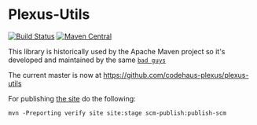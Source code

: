 Plexus-Utils
============

[![Build Status](https://github.com/codehaus-plexus/plexus-utils/actions/workflows/maven.yml/badge.svg)](https://github.com/codehaus-plexus/plexus-utils/actions)
[![Maven Central](https://img.shields.io/maven-central/v/org.codehaus.plexus/plexus-utils.svg?label=Maven%20Central)](https://search.maven.org/artifact/org.codehaus.plexus/plexus-utils)

This library is historically used by the Apache Maven project so it's developed and maintained by the same [`bad guys`](http://maven.apache.org/team.html)

The current master is now at https://github.com/codehaus-plexus/plexus-utils

For publishing [the site](https://codehaus-plexus.github.io/plexus-utils/) do the following:

```
mvn -Preporting verify site site:stage scm-publish:publish-scm
```

